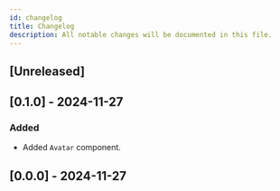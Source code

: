 ```yaml
---
id: changelog
title: Changelog
description: All notable changes will be documented in this file.
---
```


## [Unreleased]

## [0.1.0] - 2024-11-27

### Added

- Added `Avatar` component.

## [0.0.0] - 2024-11-27
